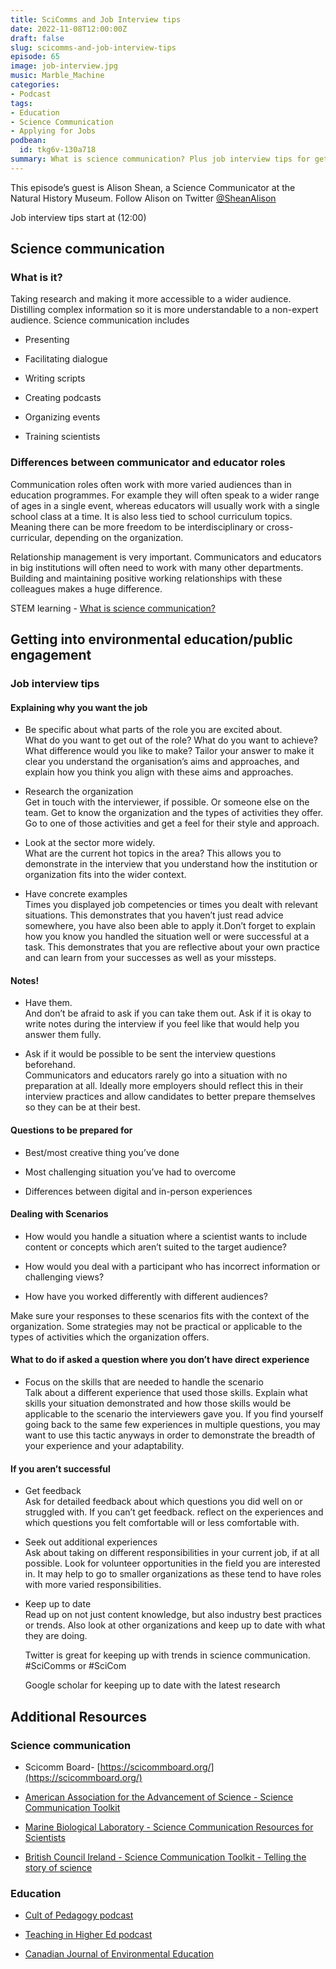 ```yaml
---
title: SciComms and Job Interview tips
date: 2022-11-08T12:00:00Z
draft: false
slug: scicomms-and-job-interview-tips
episode: 65
image: job-interview.jpg
music: Marble_Machine
categories:
- Podcast
tags:
- Education
- Science Communication
- Applying for Jobs
podbean:
  id: tkg6v-130a718
summary: What is science communication? Plus job interview tips for getting into science communication and environmental education.
---
```




This episode’s guest is Alison Shean, a Science Communicator at the Natural History Museum. Follow Alison on Twitter [@SheanAlison](https://twitter.com/SheanAlison)

Job interview tips start at (12:00)

## Science communication

### What is it?

Taking research and making it more accessible to a wider audience. Distilling complex information so it is more understandable to a non-expert audience. Science communication includes

- Presenting

- Facilitating dialogue

- Writing scripts

- Creating podcasts

- Organizing events

- Training scientists

### Differences between communicator and educator roles

Communication roles often work with more varied audiences than in education programmes. For example they will often speak to a wider range of ages in a single event, whereas educators will usually work with a single school class at a time. It is also less tied to school curriculum topics. Meaning there can be more freedom to be interdisciplinary or cross-curricular, depending on the organization.

Relationship management is very important. Communicators and educators in big institutions will often need to work with many other departments. Building and maintaining positive working relationships with these colleagues makes a huge difference.

STEM learning - [What is science communication?](https://www.stem.org.uk/system/files/elibrary-resources/legacy_files_migrated/29743-Catalyst%2024%201%20556.pdf)

## Getting into environmental education/public engagement

### Job interview tips

#### Explaining why you want the job

- Be specific about what parts of the role you are excited about.  
    What do you want to get out of the role? What do you want to achieve? What difference would you like to make? Tailor your answer to make it clear you understand the organisation’s aims and approaches, and explain how you think you align with these aims and approaches.  
    

- Research the organization  
    Get in touch with the interviewer, if possible. Or someone else on the team. Get to know the organization and the types of activities they offer. Go to one of those activities and get a feel for their style and approach.  
    

- Look at the sector more widely.  
    What are the current hot topics in the area? This allows you to demonstrate in the interview that you understand how the institution or organization fits into the wider context.  
    

- Have concrete examples  
    Times you displayed job competencies or times you dealt with relevant situations. This demonstrates that you haven’t just read advice somewhere, you have also been able to apply it.Don’t forget to explain how you know you handled the situation well or were successful at a task. This demonstrates that you are reflective about your own practice and can learn from your successes as well as your missteps.

#### Notes!

- Have them.  
    And don’t be afraid to ask if you can take them out. Ask if it is okay to write notes during the interview if you feel like that would help you answer them fully.  
    

- Ask if it would be possible to be sent the interview questions beforehand.  
    Communicators and educators rarely go into a situation with no preparation at all. Ideally more employers should reflect this in their interview practices and allow candidates to better prepare themselves so they can be at their best.

#### Questions to be prepared for

- Best/most creative thing you’ve done

- Most challenging situation you’ve had to overcome

- Differences between digital and in-person experiences

#### Dealing with Scenarios

- How would you handle a situation where a scientist wants to include content or concepts which aren’t suited to the target audience?

- How would you deal with a participant who has incorrect information or challenging views?

- How have you worked differently with different audiences?

Make sure your responses to these scenarios fits with the context of the organization. Some strategies may not be practical or applicable to the types of activities which the organization offers.

#### What to do if asked a question where you don’t have direct experience

- Focus on the skills that are needed to handle the scenario  
    Talk about a different experience that used those skills. Explain what skills your situation demonstrated and how those skills would be applicable to the scenario the interviewers gave you. If you find yourself going back to the same few experiences in multiple questions, you may want to use this tactic anyways in order to demonstrate the breadth of your experience and your adaptability.

#### If you aren’t successful

- Get feedback  
    Ask for detailed feedback about which questions you did well on or struggled with. If you can’t get feedback. reflect on the experiences and which questions you felt comfortable will or less comfortable with.  
    

- Seek out additional experiences  
    Ask about taking on different responsibilities in your current job, if at all possible. Look for volunteer opportunities in the field you are interested in. It may help to go to smaller organizations as these tend to have roles with more varied responsibilities.  
    

- Keep up to date  
    Read up on not just content knowledge, but also industry best practices or trends. Also look at other organizations and keep up to date with what they are doing.  
      
    Twitter is great for keeping up with trends in science communication. #SciComms or #SciCom  
      
    Google scholar for keeping up to date with the latest research

## Additional Resources

### Science communication

- Scicomm Board- [https://scicommboard.org/](https://scicommboard.org/)

- [American Association for the Advancement of Science - Science Communication Toolkit](https://www.aaas.org/resources/communication-toolkit)

- [Marine Biological Laboratory - Science Communication Resources for Scientists](https://www.mbl.edu/news/science-communication-resources-scientists)

- [British Council Ireland - Science Communication Toolkit - Telling the story of science](https://www.britishcouncil.ie/famelab/sci-com-toolkit)

### Education

- [Cult of Pedagogy podcast](https://www.cultofpedagogy.com/)

- [Teaching in Higher Ed podcast](https://teachinginhighered.com/)

- [Canadian Journal of Environmental Education](https://cjee.lakeheadu.ca/index)
